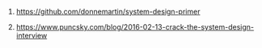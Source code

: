 1. https://github.com/donnemartin/system-design-primer

2. https://www.puncsky.com/blog/2016-02-13-crack-the-system-design-interview